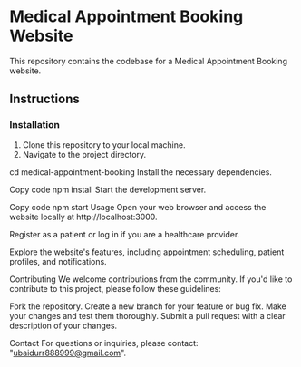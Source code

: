 # Medical Appointment Booking Website

This repository contains the codebase for a Medical Appointment Booking website.

## Instructions

### Installation

1. Clone this repository to your local machine.
2. Navigate to the project directory.


cd medical-appointment-booking
Install the necessary dependencies.

Copy code
npm install
Start the development server.

Copy code
npm start
Usage
Open your web browser and access the website locally at http://localhost:3000.

Register as a patient or log in if you are a healthcare provider.

Explore the website's features, including appointment scheduling, patient profiles, and notifications.

Contributing
We welcome contributions from the community. If you'd like to contribute to this project, please follow these guidelines:

Fork the repository.
Create a new branch for your feature or bug fix.
Make your changes and test them thoroughly.
Submit a pull request with a clear description of your changes.


Contact
For questions or inquiries, please contact: "ubaidurr888999@gmail.com".






